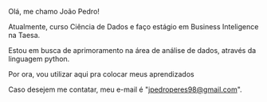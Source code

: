 Olá, me chamo João Pedro! 

Atualmente, curso Ciência de Dados e faço estágio em Business Inteligence na Taesa.

Estou em busca de aprimoramento na área de análise de dados, através da linguagem python.

Por ora, vou utilizar aqui pra colocar meus aprendizados

Caso desejem me contatar, meu e-mail é "jpedroperes98@gmail.com".

<!---
jotaperes/jotaperes is a ✨ special ✨ repository because its `README.md` (this file) appears on your GitHub profile.
You can click the Preview link to take a look at your changes.
--->
